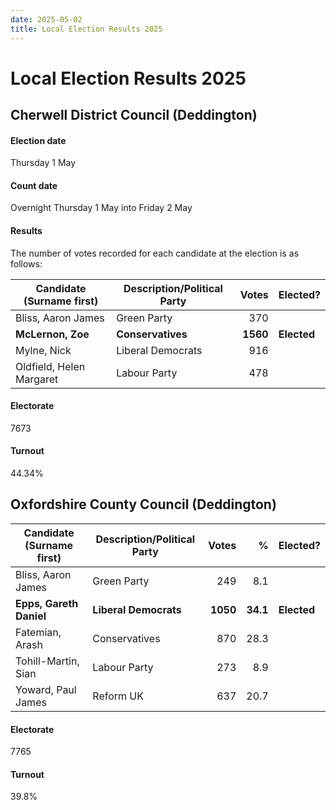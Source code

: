 ```yaml
---
date: 2025-05-02
title: Local Election Results 2025
---
```


# Local Election Results 2025

## Cherwell District Council (Deddington)

#### Election date

Thursday 1 May 

#### Count date

Overnight Thursday 1 May into Friday 2 May 

#### Results

The number of votes recorded for each candidate at the election is as follows:

|    Candidate (Surname first) |	Description/Political Party |	Votes |	Elected? |
| -------                      | ----------                         | -----:| ----- |
|    Bliss, Aaron James        | Green Party                   |  370 | |	 
|    **McLernon, Zoe**         | **Conservatives**             | **1560** |	**Elected** |
|    Mylne, Nick 	       | Liberal Democrats 	       |  916 | |	 
|    Oldfield, Helen Margaret  | Labour Party                  |  478 | |
	
#### Electorate

7673 

#### Turnout 

44.34%

## Oxfordshire County Council (Deddington)




|    Candidate (Surname first) |	Description/Political Party |	Votes | % |	Elected? |
| -------                      | ----------                         | -----:| ----: | ----- |
|    Bliss, Aaron James        | Green Party                   |249       | 8.1 |       |	 
|    **Epps, Gareth Daniel**       | **Liberal Democrats**     | **1050** | **34.1** |**Elected** |	 
|    Fatemian, Arash 	       | Conservatives 	               | 870      | 28.3 | |
|    Tohill-Martin, Sian       | Labour Party                  | 273      | 8.9 | |
|    Yoward, Paul James        | Reform UK                     | 637      | 20.7 | |


#### Electorate

7765

#### Turnout

39.8%